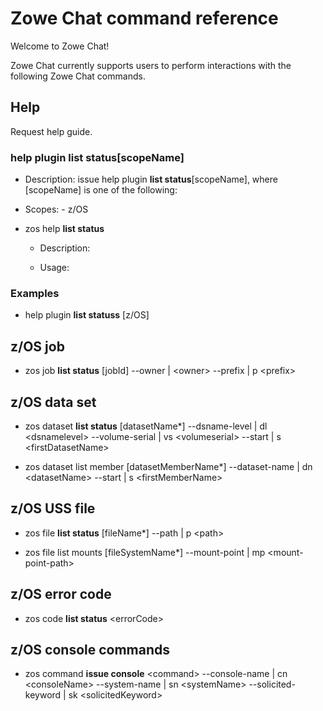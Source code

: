 # Zowe Chat command reference

Welcome to Zowe Chat!

Zowe Chat currently supports users to perform interactions with the following Zowe Chat commands.

## Help 

<!--short description for "Help", e.g., Request help guide.-->
Request help guide. 

### help plugin **list status**[scopeName]
- Description: 
    issue help plugin **list status**[scopeName], where [scopeName] is one of the following:

- Scopes:
        - z/OS

- zos help **list status**

    - Description:

    - Usage:

### Examples
- help plugin **list statuss** [z/OS]
    
## z/OS job

- zos job **list status** [jobId] --owner |  &lt;owner&gt; --prefix | p &lt;prefix&gt;

## z/OS data set

- zos dataset **list status** [datasetName*] --dsname-level | dl &lt;dsnamelevel&gt; --volume-serial | vs &lt;volumeserial&gt; --start | s &lt;firstDatasetName&gt;

- zos dataset list member [datasetMemberName*] --dataset-name | dn &lt;datasetName&gt; --start | s &lt;firstMemberName&gt;

## z/OS USS file

- zos file **list status** [fileName*] --path | p &lt;path&gt;

- zos file list mounts [fileSystemName*] --mount-point | mp &lt;mount-point-path&gt;

## z/OS error code

- zos code **list status** &lt;errorCode&gt;

## z/OS console commands

- zos command **issue console** &lt;command&gt; --console-name | cn &lt;consoleName&gt; --system-name | sn &lt;systemName&gt; --solicited-keyword | sk &lt;solicitedKeyword&gt;